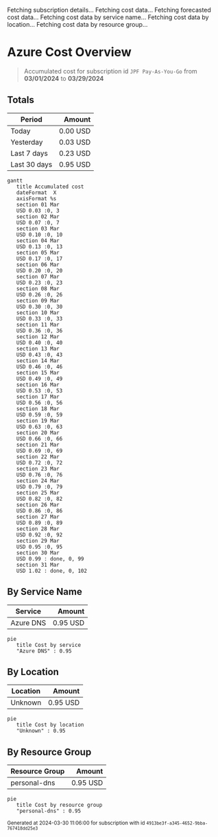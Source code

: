 Fetching subscription details...
Fetching cost data...
Fetching forecasted cost data...
Fetching cost data by service name...
Fetching cost data by location...
Fetching cost data by resource group...
# Azure Cost Overview

> Accumulated cost for subscription id `JPF Pay-As-You-Go` from **03/01/2024** to **03/29/2024**

## Totals

|Period|Amount|
|---|---:|
|Today|0.00 USD|
|Yesterday|0.03 USD|
|Last 7 days|0.23 USD|
|Last 30 days|0.95 USD|

```mermaid
gantt
   title Accumulated cost
   dateFormat  X
   axisFormat %s
   section 01 Mar
   USD 0.03 :0, 3
   section 02 Mar
   USD 0.07 :0, 7
   section 03 Mar
   USD 0.10 :0, 10
   section 04 Mar
   USD 0.13 :0, 13
   section 05 Mar
   USD 0.17 :0, 17
   section 06 Mar
   USD 0.20 :0, 20
   section 07 Mar
   USD 0.23 :0, 23
   section 08 Mar
   USD 0.26 :0, 26
   section 09 Mar
   USD 0.30 :0, 30
   section 10 Mar
   USD 0.33 :0, 33
   section 11 Mar
   USD 0.36 :0, 36
   section 12 Mar
   USD 0.40 :0, 40
   section 13 Mar
   USD 0.43 :0, 43
   section 14 Mar
   USD 0.46 :0, 46
   section 15 Mar
   USD 0.49 :0, 49
   section 16 Mar
   USD 0.53 :0, 53
   section 17 Mar
   USD 0.56 :0, 56
   section 18 Mar
   USD 0.59 :0, 59
   section 19 Mar
   USD 0.63 :0, 63
   section 20 Mar
   USD 0.66 :0, 66
   section 21 Mar
   USD 0.69 :0, 69
   section 22 Mar
   USD 0.72 :0, 72
   section 23 Mar
   USD 0.76 :0, 76
   section 24 Mar
   USD 0.79 :0, 79
   section 25 Mar
   USD 0.82 :0, 82
   section 26 Mar
   USD 0.86 :0, 86
   section 27 Mar
   USD 0.89 :0, 89
   section 28 Mar
   USD 0.92 :0, 92
   section 29 Mar
   USD 0.95 :0, 95
   section 30 Mar
   USD 0.99 : done, 0, 99
   section 31 Mar
   USD 1.02 : done, 0, 102
```

## By Service Name

|Service|Amount|
|---|---:|
|Azure DNS|0.95 USD|

```mermaid
pie
   title Cost by service
   "Azure DNS" : 0.95
```

## By Location

|Location|Amount|
|---|---:|
|Unknown|0.95 USD|

```mermaid
pie
   title Cost by location
   "Unknown" : 0.95
```

## By Resource Group

|Resource Group|Amount|
|---|---:|
|personal-dns|0.95 USD|

```mermaid
pie
   title Cost by resource group
   "personal-dns" : 0.95
```

<sup>Generated at 2024-03-30 11:06:00 for subscription with id `4913be3f-a345-4652-9bba-767418dd25e3`</sup>
